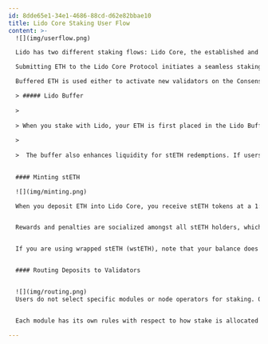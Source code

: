 ```yaml
---
id: 8dde65e1-34e1-4686-88cd-d62e82bbae10
title: Lido Core Staking User Flow
content: >-
  ![](img/userflow.png)

  Lido has two different staking flows: Lido Core, the established and widely recognized staking flow, and stVaults, a cutting-edge staking primitive that will be introduced in the upcoming [Lido V3](https://v3.lido.fi/).

  Submitting ETH to the Lido Core Protocol initiates a seamless staking process. Deposited ETH is gathered in the Lido Buffer, and in return, you immediately receive stETH tokens.

  Buffered ETH is used either to activate new validators on the Consensus Layer, depending on staking demand, or to fulfill stETH-to-ETH withdrawal requests, ensuring efficient liquidity management.

  > ##### Lido Buffer 
  
  >
  
  > When you stake with Lido, your ETH is first placed in the Lido Buffer, the ETH balance of the Lido stETH token contract. The buffer gathers deposits until there’s enough ETH to activate new validators in 32 ETH increments, and then deposits this ETH to the Beacon Chain, taking into account gas costs and staking efficiency. This process is secured and effected by the Deposit Security Module.
  
  >
  
  >  The buffer also enhances liquidity for stETH redemptions. If users want to exit their stETH positions, the buffer prioritizes fulfilling these requests, minimizing the need to exit validators and avoiding delays associated with validator withdrawal periods.
  

  #### Minting stETH

  ![](img/minting.png)

  When you deposit ETH into Lido Core, you receive stETH tokens at a 1:1 ratio. These tokens represent your share of the staked ETH, including rewards earned and penalties incurred. As an ERC-20 token, stETH is fully transferable and can be used across DeFi, maintaining liquidity while your tokens remain staked.


  Rewards and penalties are socialized amongst all stETH holders, which means that all stETH is fungible. From the moment stETH is minted, you start accruing rewards and are exposed to potential penalties. You can track your rewards by entering your wallet address [here](https://stake.lido.fi/rewards).


  If you are using wrapped stETH (wstETH), note that your balance does not change with each rebase. Instead, the value of wstETH increases over time to reflect accrued rewards.


  #### Routing Deposits to Validators


  ![](img/routing.png)
  Users do not select specific modules or node operators for staking. Once the Lido Buffer accumulates enough ETH, the Staking Router automatically allocates it to validators. The router distributes ETH across the connected staking modules — Curated Registry Module, Community Staking Module (CSM), and Simple Distributed Validator Technology (SimpleDVT) — following the programmatic allocation rules defined within the Lido smart contracts.


  Each module has its own rules with respect to how stake is allocated to depositable validators. Deposited ETH is then locked in Ethereum’s staking deposit contract on the Execution Layer and credited to the corresponding validators on the Consensus Layer, enabling them to secure the network. For more information, check out the detailed explanations in the Node Operator Portal for each module: [Curated Module](https://operatorportal.lido.fi/modules/curated-module), [Simple DVT Module](https://operatorportal.lido.fi/modules/simple-dvt-module), [Community Staking Module](https://operatorportal.lido.fi/modules/community-staking-module).

---
```

